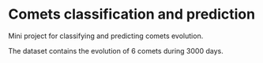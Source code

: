 # Comets classification and prediction
Mini project for classifying and predicting comets evolution. 

The dataset contains the evolution of 6 comets during 3000 days. 
